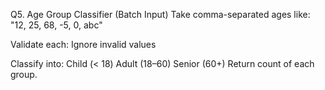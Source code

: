 Q5. Age Group Classifier (Batch Input)
Take comma-separated ages like: "12, 25, 68, -5, 0, abc"

Validate each:
Ignore invalid values

Classify into:
Child (< 18)
Adult (18–60)
Senior (60+)
Return count of each group.